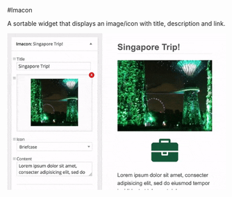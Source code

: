 #Imacon

A sortable widget that displays an image/icon with title, description and link.

![Imacon](demo.gif?raw=true)
